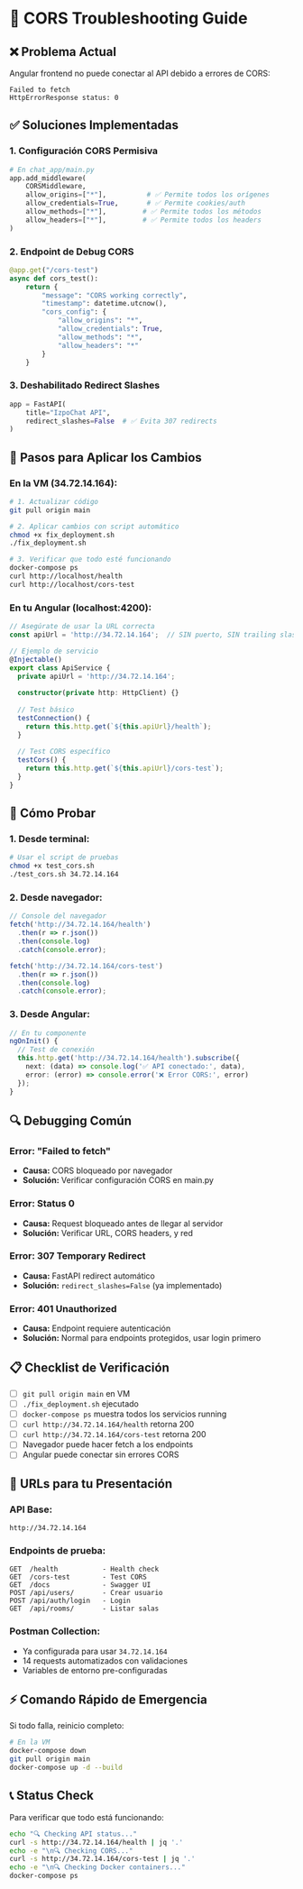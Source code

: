 # 🔧 CORS Troubleshooting Guide

## ❌ Problema Actual
Angular frontend no puede conectar al API debido a errores de CORS:
```
Failed to fetch
HttpErrorResponse status: 0
```

## ✅ Soluciones Implementadas

### 1. **Configuración CORS Permisiva**
```python
# En chat_app/main.py
app.add_middleware(
    CORSMiddleware,
    allow_origins=["*"],          # ✅ Permite todos los orígenes
    allow_credentials=True,       # ✅ Permite cookies/auth
    allow_methods=["*"],         # ✅ Permite todos los métodos
    allow_headers=["*"],         # ✅ Permite todos los headers
)
```

### 2. **Endpoint de Debug CORS**
```python
@app.get("/cors-test")
async def cors_test():
    return {
        "message": "CORS working correctly",
        "timestamp": datetime.utcnow(),
        "cors_config": {
            "allow_origins": "*",
            "allow_credentials": True,
            "allow_methods": "*",
            "allow_headers": "*"
        }
    }
```

### 3. **Deshabilitado Redirect Slashes**
```python
app = FastAPI(
    title="IzpoChat API",
    redirect_slashes=False  # ✅ Evita 307 redirects
)
```

## 🚀 Pasos para Aplicar los Cambios

### En la VM (34.72.14.164):
```bash
# 1. Actualizar código
git pull origin main

# 2. Aplicar cambios con script automático
chmod +x fix_deployment.sh
./fix_deployment.sh

# 3. Verificar que todo esté funcionando
docker-compose ps
curl http://localhost/health
curl http://localhost/cors-test
```

### En tu Angular (localhost:4200):
```typescript
// Asegúrate de usar la URL correcta
const apiUrl = 'http://34.72.14.164';  // SIN puerto, SIN trailing slash

// Ejemplo de servicio
@Injectable()
export class ApiService {
  private apiUrl = 'http://34.72.14.164';
  
  constructor(private http: HttpClient) {}
  
  // Test básico
  testConnection() {
    return this.http.get(`${this.apiUrl}/health`);
  }
  
  // Test CORS específico
  testCors() {
    return this.http.get(`${this.apiUrl}/cors-test`);
  }
}
```

## 🧪 Cómo Probar

### 1. **Desde terminal:**
```bash
# Usar el script de pruebas
chmod +x test_cors.sh
./test_cors.sh 34.72.14.164
```

### 2. **Desde navegador:**
```javascript
// Console del navegador
fetch('http://34.72.14.164/health')
  .then(r => r.json())
  .then(console.log)
  .catch(console.error);

fetch('http://34.72.14.164/cors-test')
  .then(r => r.json())
  .then(console.log)
  .catch(console.error);
```

### 3. **Desde Angular:**
```typescript
// En tu componente
ngOnInit() {
  // Test de conexión
  this.http.get('http://34.72.14.164/health').subscribe({
    next: (data) => console.log('✅ API conectado:', data),
    error: (error) => console.error('❌ Error CORS:', error)
  });
}
```

## 🔍 Debugging Común

### Error: "Failed to fetch"
- **Causa:** CORS bloqueado por navegador
- **Solución:** Verificar configuración CORS en main.py

### Error: Status 0
- **Causa:** Request bloqueado antes de llegar al servidor
- **Solución:** Verificar URL, CORS headers, y red

### Error: 307 Temporary Redirect
- **Causa:** FastAPI redirect automático
- **Solución:** `redirect_slashes=False` (ya implementado)

### Error: 401 Unauthorized
- **Causa:** Endpoint requiere autenticación
- **Solución:** Normal para endpoints protegidos, usar login primero

## 📋 Checklist de Verificación

- [ ] `git pull origin main` en VM
- [ ] `./fix_deployment.sh` ejecutado
- [ ] `docker-compose ps` muestra todos los servicios running
- [ ] `curl http://34.72.14.164/health` retorna 200
- [ ] `curl http://34.72.14.164/cors-test` retorna 200
- [ ] Navegador puede hacer fetch a los endpoints
- [ ] Angular puede conectar sin errores CORS

## 🎯 URLs para tu Presentación

### API Base:
```
http://34.72.14.164
```

### Endpoints de prueba:
```
GET  /health           - Health check
GET  /cors-test        - Test CORS
GET  /docs             - Swagger UI
POST /api/users/       - Crear usuario
POST /api/auth/login   - Login
GET  /api/rooms/       - Listar salas
```

### Postman Collection:
- Ya configurada para usar `34.72.14.164`
- 14 requests automatizados con validaciones
- Variables de entorno pre-configuradas

## ⚡ Comando Rápido de Emergencia

Si todo falla, reinicio completo:
```bash
# En la VM
docker-compose down
git pull origin main
docker-compose up -d --build
```

## 📞 Status Check

Para verificar que todo está funcionando:
```bash
echo "🔍 Checking API status..."
curl -s http://34.72.14.164/health | jq '.'
echo -e "\n🔍 Checking CORS..."
curl -s http://34.72.14.164/cors-test | jq '.'
echo -e "\n🔍 Checking Docker containers..."
docker-compose ps
```